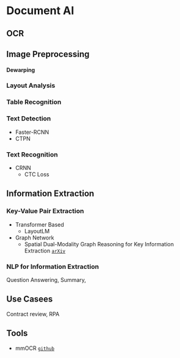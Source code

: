 # Document AI

## OCR

## Image Preprocessing

#### Dewarping

### Layout Analysis

### Table Recognition

### Text Detection

* Faster-RCNN
* CTPN


### Text Recognition

* CRNN
  * CTC Loss 

## Information Extraction

### Key-Value Pair Extraction

* Transformer Based
    * LayoutLM []()
* Graph Network
    * Spatial Dual-Modality Graph Reasoning for Key Information Extraction [`arXiv`](https://arxiv.org/abs/2103.14470)

### NLP for Information Extraction

Question Answering, Summary, 

## Use Casees

Contract review, RPA



## Tools

* mmOCR [`github`](https://mmocr.readthedocs.io/en/latest/)


